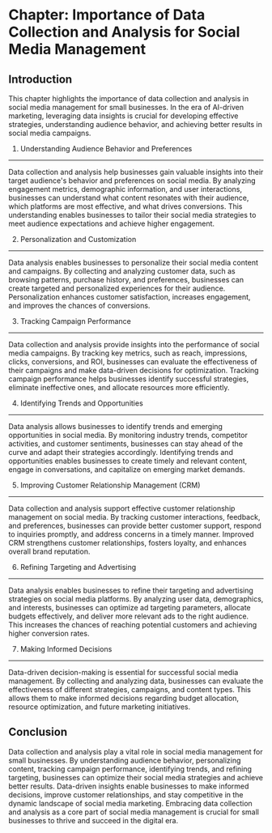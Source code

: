 Chapter: Importance of Data Collection and Analysis for Social Media Management
===============================================================================

Introduction
------------

This chapter highlights the importance of data collection and analysis in social media management for small businesses. In the era of AI-driven marketing, leveraging data insights is crucial for developing effective strategies, understanding audience behavior, and achieving better results in social media campaigns.

1. Understanding Audience Behavior and Preferences
--------------------------------------------------

Data collection and analysis help businesses gain valuable insights into their target audience's behavior and preferences on social media. By analyzing engagement metrics, demographic information, and user interactions, businesses can understand what content resonates with their audience, which platforms are most effective, and what drives conversions. This understanding enables businesses to tailor their social media strategies to meet audience expectations and achieve higher engagement.

2. Personalization and Customization
------------------------------------

Data analysis enables businesses to personalize their social media content and campaigns. By collecting and analyzing customer data, such as browsing patterns, purchase history, and preferences, businesses can create targeted and personalized experiences for their audience. Personalization enhances customer satisfaction, increases engagement, and improves the chances of conversions.

3. Tracking Campaign Performance
--------------------------------

Data collection and analysis provide insights into the performance of social media campaigns. By tracking key metrics, such as reach, impressions, clicks, conversions, and ROI, businesses can evaluate the effectiveness of their campaigns and make data-driven decisions for optimization. Tracking campaign performance helps businesses identify successful strategies, eliminate ineffective ones, and allocate resources more efficiently.

4. Identifying Trends and Opportunities
---------------------------------------

Data analysis allows businesses to identify trends and emerging opportunities in social media. By monitoring industry trends, competitor activities, and customer sentiments, businesses can stay ahead of the curve and adapt their strategies accordingly. Identifying trends and opportunities enables businesses to create timely and relevant content, engage in conversations, and capitalize on emerging market demands.

5. Improving Customer Relationship Management (CRM)
---------------------------------------------------

Data collection and analysis support effective customer relationship management on social media. By tracking customer interactions, feedback, and preferences, businesses can provide better customer support, respond to inquiries promptly, and address concerns in a timely manner. Improved CRM strengthens customer relationships, fosters loyalty, and enhances overall brand reputation.

6. Refining Targeting and Advertising
-------------------------------------

Data analysis enables businesses to refine their targeting and advertising strategies on social media platforms. By analyzing user data, demographics, and interests, businesses can optimize ad targeting parameters, allocate budgets effectively, and deliver more relevant ads to the right audience. This increases the chances of reaching potential customers and achieving higher conversion rates.

7. Making Informed Decisions
----------------------------

Data-driven decision-making is essential for successful social media management. By collecting and analyzing data, businesses can evaluate the effectiveness of different strategies, campaigns, and content types. This allows them to make informed decisions regarding budget allocation, resource optimization, and future marketing initiatives.

Conclusion
----------

Data collection and analysis play a vital role in social media management for small businesses. By understanding audience behavior, personalizing content, tracking campaign performance, identifying trends, and refining targeting, businesses can optimize their social media strategies and achieve better results. Data-driven insights enable businesses to make informed decisions, improve customer relationships, and stay competitive in the dynamic landscape of social media marketing. Embracing data collection and analysis as a core part of social media management is crucial for small businesses to thrive and succeed in the digital era.
